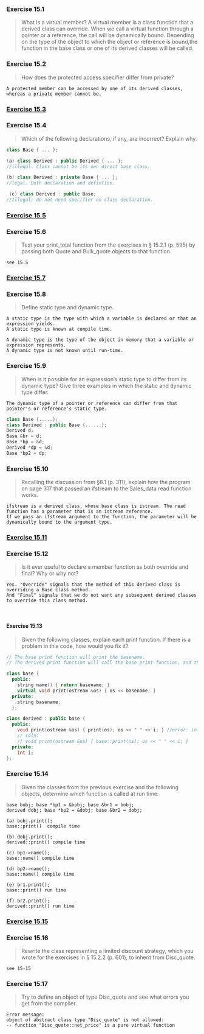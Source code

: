 ### Exercise 15.1
> What is a virtual member?
A virtual member is a class function that a derived class can override. When  we call a virtual function through a pointer or a reference, the call will be dynamically bound. Depending on the type of the object to which the object or reference is bound,the function in the base class or one of its derived classes will be called.

### Exercise 15.2
> How does the protected access specifier differ from private?
```
A protected member can be accessed by one of its derived classes, whereas a private member cannot be.
```

### [Exercise 15.3](https://github.com/ss-haze/cpp_primer/blob/main/ch15/15-03.cpp)

### Exercise 15.4
> Which of the following declarations, if any, are incorrect? Explain why.
```c++
class Base { ... };

(a) class Derived : public Derived { ... }; 
//illegal. Class cannot be its own direct base class.

(b) class Derived : private Base { ... };
//legal. Both declaration and defintion.

 (c) class Derived : public Base;
//Illegal; do not need specifier on class declaration.
```

### [Exercise 15.5](https://github.com/ss-haze/cpp_primer/blob/main/ch15/15-05.cpp)


### Exercise 15.6
> Test your print_total function from the exercises in § 15.2.1 (p. 595) by passing both Quote and Bulk_quote objects to that function.
```
see 15.5
```

### [Exercise 15.7](https://github.com/ss-haze/cpp_primer/blob/main/ch15/15-07.cpp)

### Exercise 15.8
> Define static type and dynamic type. 
```
A static type is the type with which a variable is declared or that an expression yields.
A static type is known at compile time.

A dynamic type is the type of the object in memory that a variable or expression represents.
A dynamic type is not known until run-time.
```

### Exercise 15.9
> When is it possible for an expression’s static type to differ from its dynamic type? Give three examples in which the static and dynamic type differ.
```
The dynamic type of a pointer or reference can differ from that pointer's or reference's static type.
```
```c++
class Base {.....};
class Derived : public Base {......};
Derived d;
Base &br = d;
Base *bp = &d;
Derived *dp = &d;
Base *bp2 = dp;
```

### Exercise 15.10
> Recalling the discussion from §8.1 (p. 311), explain how the program on page 317 that passed an ifstream to the Sales_data read function works.
```
ifstream is a derived class, whose base class is istream. The read function has a parameter that is an istream reference. 
If we pass an ifstream argument to the function, the parameter will be dynamically bound to the argument type.
```

### [Exercise 15.11](https://github.com/ss-haze/cpp_primer/blob/main/ch15/15-11.cpp)

### Exercise 15.12
> Is it ever useful to declare a member function as both override and final? Why or why not?
```
Yes. "Override" signals that the method of this derived class is overriding a Base class method. 
And "Final" signals that we do not want any subsequent derived classes to override this class method. 
```
   
#### Exercise 15.13
> Given the following classes, explain each print function. If there is a problem in this code, how would you fix it?
```c++
// The base print function will print the basename.
// The derived print function will call the base print function, and then print the value of i.

class base { 
  public:    
    string name() { return basename; }    
    virtual void print(ostream &os) { os << basename; } 
  private:    
    string basename; 
  };

class derived : public base { 
  public:    
    void print(ostream &os) { print(os); os << " " << i; } //error: infinite loop
    // soln:
    // void print(ostream &os) { base::print(os); os << " " << i; }
  private:    
    int i; 
};
```

### Exercise 15.14
> Given the classes from the previous exercise and the following objects, determine which function is called at run time:
```
base bobj; base *bp1 = &bobj; base &br1 = bobj; 
derived dobj; base *bp2 = &dobj; base &br2 = dobj;

(a) bobj.print(); 
base::print()  compile time

(b) dobj.print(); 
derived::print() compile time

(c) bp1->name(); 
base::name() compile time

(d) bp2->name(); 
base::name() compile time

(e) br1.print(); 
base::print() run time

(f) br2.print();
derived::print() run time
```

### [Exercise 15.15](https://github.com/ss-haze/cpp_primer/blob/main/ch15/15-15.cpp)

### Exercise 15.16
> Rewrite the class representing a limited discount strategy, which you wrote for the exercises in § 15.2.2 (p. 601), to inherit from Disc_quote.
```
see 15-15
```

### Exercise 15.17
> Try to define an object of type Disc_quote and see what errors you get from the compiler.
```
Error message: 
object of abstract class type "Disc_quote" is not allowed: 
-- function "Disc_quote::net_price" is a pure virtual function
```










